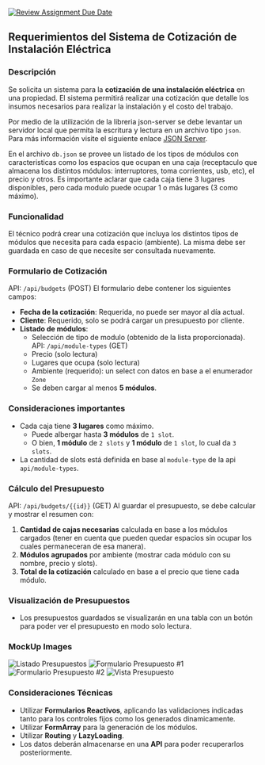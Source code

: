 [![Review Assignment Due Date](https://classroom.github.com/assets/deadline-readme-button-22041afd0340ce965d47ae6ef1cefeee28c7c493a6346c4f15d667ab976d596c.svg)](https://classroom.github.com/a/iqNsZTne)
## Requerimientos del Sistema de Cotización de Instalación Eléctrica

### Descripción
Se solicita un sistema para la **cotización de una instalación eléctrica** en una propiedad. El sistema permitirá realizar una cotización que detalle los insumos necesarios para realizar la instalación y el costo del trabajo. 

Por medio de la utilización de la libreria json-server se debe levantar un servidor local que permita la escritura y lectura en un archivo tipo `json`. Para más información visite el siguiente enlace [JSON Server](https://www.npmjs.com/package/json-server).

En el archivo `db.json` se provee un listado de los tipos de módulos con caracteristicas como los espacios que ocupan en una caja (receptaculo que almacena los distintos módulos: interruptores, toma corrientes, usb, etc), el precio y otros. Es importante aclarar que cada caja tiene 3 lugares disponibles, pero cada modulo puede ocupar 1 o más lugares (3 como máximo).

### Funcionalidad
El técnico podrá crear una cotización que incluya los distintos tipos de módulos que necesita para cada espacio (ambiente). La misma debe ser guardada en caso de que necesite ser consultada nuevamente.

### Formulario de Cotización
API: `/api/budgets` (POST)
El formulario debe contener los siguientes campos:

- **Fecha de la cotización**: Requerida, no puede ser mayor al día actual.
- **Cliente**: Requerido, solo se podrá cargar un presupuesto por cliente.
- **Listado de módulos**: 
  - Selección de tipo de modulo (obtenido de la lista proporcionada). API: `/api/module-types` (GET)
  - Precio (solo lectura)
  - Lugares que ocupa (solo lectura)
  - Ambiente (requerido): un select con datos en base a el enumerador `Zone`
  - Se deben cargar al menos **5 módulos**.

### Consideraciones importantes
- Cada caja tiene **3 lugares** como máximo.
  - Puede albergar hasta **3 módulos** de `1 slot`.
  - O bien, **1 módulo** de `2 slots` y **1 módulo** de `1 slot`, lo cual da `3 slots`.
- La cantidad de slots está definida en base al `module-type` de la api `api/module-types`.

### Cálculo del Presupuesto
API: `/api/budgets/{{id}}` (GET)
Al guardar el presupuesto, se debe calcular y mostrar el resumen con:

1. **Cantidad de cajas necesarias** calculada en base a los módulos cargados (tener en cuenta que pueden quedar espacios sin ocupar los cuales permaneceran de esa manera).
2. **Módulos agrupados** por ambiente (mostrar cada módulo con su nombre, precio y slots).
3. **Total de la cotización** calculado en base a el precio que tiene cada módulo.

### Visualización de Presupuestos
- Los presupuestos guardados se visualizarán en una tabla con un botón para poder ver el presupuesto en modo solo lectura.

### MockUp Images
![Listado Presupuestos](./public/assets/budgetList.png)
![Formulario Presupuesto #1](./public/assets/budgetForm1.png)
![Formulario Presupuesto #2](./public/assets/budgetForm2.png)
![Vista Presupuesto](./public/assets/budgetView.png)

### Consideraciones Técnicas
- Utilizar **Formularios Reactivos**, aplicando las validaciones indicadas tanto para los controles fijos como los generados dinamicamente.
- Utilizar **FormArray** para la generación de los módulos.
- Utilizar **Routing** y **LazyLoading**.
- Los datos deberán almacenarse en una **API** para poder recuperarlos posteriormente.
